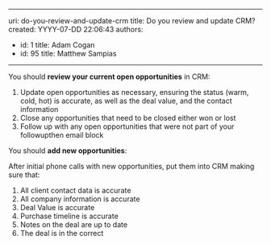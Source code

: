 

---
uri: do-you-review-and-update-crm
title: Do you review and update CRM?
created: YYYY-07-DD 22:06:43
authors:
  - id: 1
    title: Adam Cogan
  - id: 95
    title: Matthew Sampias
---




<span class='intro'> <p class="ssw15-rteElement-P">​You should <b>review your current open opportunities</b> in CRM&#58;<br></p> </span>

<ol><li>Update open opportunities as necessary, ensuring the status (warm, cold, hot) is accurate, as well as the deal value, and the contact information<br></li><li>Close any opportunities that need to be closed either won or lost</li><li>Follow up with any open opportunities that were not part of your followupthen email block</li></ol><p class="ssw15-rteElement-P">
​You should <b>add new opportunities</b>&#58;<b></b><br></p><p>After initial phone calls with new opportunities, put them into CRM making sure that&#58;</p><ol><li>All client contact data is accurate</li><li>All company information is accurate</li><li>Deal Value is accurate</li><li>Purchase timeline is accurate</li><li>Notes on the deal are up to date</li><li>The deal is in the correct<span style="color&#58;#444444;">&#160;</span><span style="color&#58;#444444;">​</span></li></ol>



